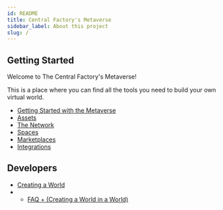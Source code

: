 ```yaml
---
id: README
title: Central Factory's Metaverse
sidebar_label: About this project
slug: /
---
```


## Getting Started 

Welcome to The Central Factory's Metaverse!

This is a place where you can find all the tools you need to build your own virtual world.

- [Getting Started with the Metaverse](getting-started)
- [Assets](/assets)
- [The Network](/the-network)
- [Spaces](/places)
- [Marketplaces](/marketplaces)
- [Integrations](/integrations)


## Developers

- [Creating a World](/creating-a-world)
- - [FAQ + (Creating a World in a World)](/faq)
